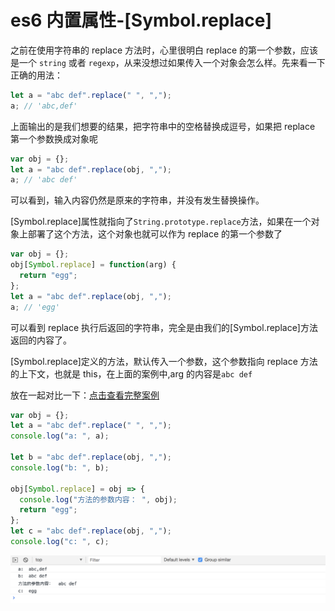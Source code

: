 # es6 内置属性-[Symbol.replace]

之前在使用字符串的 replace 方法时，心里很明白 replace 的第一个参数，应该是一个 `string` 或者 `regexp`，从来没想过如果传入一个对象会怎么样。先来看一下正确的用法：

```js
let a = "abc def".replace(" ", ",");
a; // 'abc,def'
```

上面输出的是我们想要的结果，把字符串中的空格替换成逗号，如果把 replace 第一个参数换成对象呢

```js
var obj = {};
let a = "abc def".replace(obj, ",");
a; // 'abc def'
```

可以看到，输入内容仍然是原来的字符串，并没有发生替换操作。

[Symbol.replace]属性就指向了`String.prototype.replace`方法，如果在一个对象上部署了这个方法，这个对象也就可以作为 replace 的第一个参数了

```js
var obj = {};
obj[Symbol.replace] = function(arg) {
  return "egg";
};
let a = "abc def".replace(obj, ",");
a; // 'egg'
```

可以看到 replace 执行后返回的字符串，完全是由我们的[Symbol.replace]方法返回的内容了。

[Symbol.replace]定义的方法，默认传入一个参数，这个参数指向 replace 方法的上下文，也就是 this，在上面的案例中,arg 的内容是`abc def`

放在一起对比一下：[点击查看完整案例](./demo/demo1.html)

```js
var obj = {};
let a = "abc def".replace(" ", ",");
console.log("a: ", a);

let b = "abc def".replace(obj, ",");
console.log("b: ", b);

obj[Symbol.replace] = obj => {
  console.log("方法的参数内容： ", obj);
  return "egg";
};
let c = "abc def".replace(obj, ",");
console.log("c: ", c);
```

![](./images/1.png)
